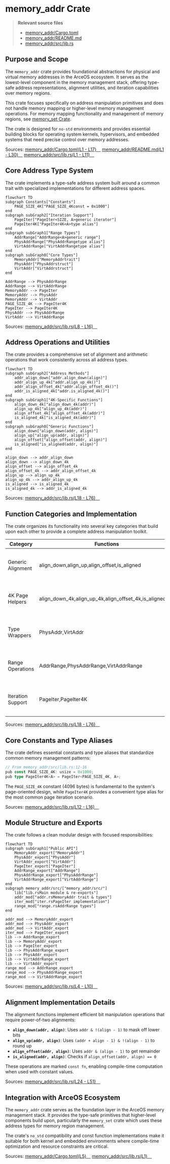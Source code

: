 # memory_addr Crate

> **Relevant source files**
> * [memory_addr/Cargo.toml](https://github.com/arceos-org/axmm_crates/blob/87b8ebcd/memory_addr/Cargo.toml)
> * [memory_addr/README.md](https://github.com/arceos-org/axmm_crates/blob/87b8ebcd/memory_addr/README.md)
> * [memory_addr/src/lib.rs](https://github.com/arceos-org/axmm_crates/blob/87b8ebcd/memory_addr/src/lib.rs)

## Purpose and Scope

The `memory_addr` crate provides foundational abstractions for physical and virtual memory addresses in the ArceOS ecosystem. It serves as the lowest-level component in the memory management stack, offering type-safe address representations, alignment utilities, and iteration capabilities over memory regions.

This crate focuses specifically on address manipulation primitives and does not handle memory mapping or higher-level memory management operations. For memory mapping functionality and management of memory regions, see [memory_set Crate](/arceos-org/axmm_crates/3-memory_set-crate).

The crate is designed for `no-std` environments and provides essential building blocks for operating system kernels, hypervisors, and embedded systems that need precise control over memory addresses.

Sources: [memory_addr/Cargo.toml(L1 - L17)&emsp;](https://github.com/arceos-org/axmm_crates/blob/87b8ebcd/memory_addr/Cargo.toml#L1-L17) [memory_addr/README.md(L1 - L30)&emsp;](https://github.com/arceos-org/axmm_crates/blob/87b8ebcd/memory_addr/README.md#L1-L30) [memory_addr/src/lib.rs(L1 - L11)&emsp;](https://github.com/arceos-org/axmm_crates/blob/87b8ebcd/memory_addr/src/lib.rs#L1-L11)

## Core Address Type System

The crate implements a type-safe address system built around a common trait with specialized implementations for different address spaces.

```mermaid
flowchart TD
subgraph Constants["Constants"]
    PAGE_SIZE_4K["PAGE_SIZE_4Kconst = 0x1000"]
end
subgraph subGraph2["Iteration Support"]
    PageIter["PageIter<SIZE, A>generic iterator"]
    PageIter4K["PageIter4K<A>type alias"]
end
subgraph subGraph1["Range Types"]
    AddrRange["AddrRange<A>generic range"]
    PhysAddrRange["PhysAddrRangetype alias"]
    VirtAddrRange["VirtAddrRangetype alias"]
end
subgraph subGraph0["Core Types"]
    MemoryAddr["MemoryAddrtrait"]
    PhysAddr["PhysAddrstruct"]
    VirtAddr["VirtAddrstruct"]
end

AddrRange --> PhysAddrRange
AddrRange --> VirtAddrRange
MemoryAddr --> PageIter
MemoryAddr --> PhysAddr
MemoryAddr --> VirtAddr
PAGE_SIZE_4K --> PageIter4K
PageIter --> PageIter4K
PhysAddr --> PhysAddrRange
VirtAddr --> VirtAddrRange
```

Sources: [memory_addr/src/lib.rs(L8 - L16)&emsp;](https://github.com/arceos-org/axmm_crates/blob/87b8ebcd/memory_addr/src/lib.rs#L8-L16)

## Address Operations and Utilities

The crate provides a comprehensive set of alignment and arithmetic operations that work consistently across all address types.

```mermaid
flowchart TD
subgraph subGraph2["Address Methods"]
    addr_align_down["addr.align_down(align)"]
    addr_align_up_4k["addr.align_up_4k()"]
    addr_align_offset_4k["addr.align_offset_4k()"]
    addr_is_aligned_4k["addr.is_aligned_4k()"]
end
subgraph subGraph1["4K-Specific Functions"]
    align_down_4k["align_down_4k(addr)"]
    align_up_4k["align_up_4k(addr)"]
    align_offset_4k["align_offset_4k(addr)"]
    is_aligned_4k["is_aligned_4k(addr)"]
end
subgraph subGraph0["Generic Functions"]
    align_down["align_down(addr, align)"]
    align_up["align_up(addr, align)"]
    align_offset["align_offset(addr, align)"]
    is_aligned["is_aligned(addr, align)"]
end

align_down --> addr_align_down
align_down --> align_down_4k
align_offset --> align_offset_4k
align_offset_4k --> addr_align_offset_4k
align_up --> align_up_4k
align_up_4k --> addr_align_up_4k
is_aligned --> is_aligned_4k
is_aligned_4k --> addr_is_aligned_4k
```

Sources: [memory_addr/src/lib.rs(L18 - L76)&emsp;](https://github.com/arceos-org/axmm_crates/blob/87b8ebcd/memory_addr/src/lib.rs#L18-L76)

## Function Categories and Implementation

The crate organizes its functionality into several key categories that build upon each other to provide a complete address manipulation toolkit.

|Category|Functions|Purpose|
| --- | --- | --- |
|Generic Alignment|align_down,align_up,align_offset,is_aligned|Power-of-two alignment operations for any alignment value|
|4K Page Helpers|align_down_4k,align_up_4k,align_offset_4k,is_aligned_4k|Specialized functions for common 4K page operations|
|Type Wrappers|PhysAddr,VirtAddr|Type-safe address representations with built-in methods|
|Range Operations|AddrRange,PhysAddrRange,VirtAddrRange|Address range abstractions for memory region management|
|Iteration Support|PageIter,PageIter4K|Iterator types for traversing memory in page-sized chunks|

Sources: [memory_addr/src/lib.rs(L18 - L76)&emsp;](https://github.com/arceos-org/axmm_crates/blob/87b8ebcd/memory_addr/src/lib.rs#L18-L76)

## Core Constants and Type Aliases

The crate defines essential constants and type aliases that standardize common memory management patterns:

```typescript
// From memory_addr/src/lib.rs:12-16
pub const PAGE_SIZE_4K: usize = 0x1000;
pub type PageIter4K<A> = PageIter<PAGE_SIZE_4K, A>;
```

The `PAGE_SIZE_4K` constant (4096 bytes) is fundamental to the system's page-oriented design, while `PageIter4K` provides a convenient type alias for the most common page iteration scenario.

Sources: [memory_addr/src/lib.rs(L12 - L16)&emsp;](https://github.com/arceos-org/axmm_crates/blob/87b8ebcd/memory_addr/src/lib.rs#L12-L16)

## Module Structure and Exports

The crate follows a clean modular design with focused responsibilities:

```mermaid
flowchart TD
subgraph subGraph1["Public API"]
    MemoryAddr_export["MemoryAddr"]
    PhysAddr_export["PhysAddr"]
    VirtAddr_export["VirtAddr"]
    PageIter_export["PageIter"]
    AddrRange_export["AddrRange"]
    PhysAddrRange_export["PhysAddrRange"]
    VirtAddrRange_export["VirtAddrRange"]
end
subgraph memory_addr/src/["memory_addr/src/"]
    lib["lib.rsMain module & re-exports"]
    addr_mod["addr.rsMemoryAddr trait & types"]
    iter_mod["iter.rsPageIter implementation"]
    range_mod["range.rsAddrRange types"]
end

addr_mod --> MemoryAddr_export
addr_mod --> PhysAddr_export
addr_mod --> VirtAddr_export
iter_mod --> PageIter_export
lib --> AddrRange_export
lib --> MemoryAddr_export
lib --> PageIter_export
lib --> PhysAddrRange_export
lib --> PhysAddr_export
lib --> VirtAddrRange_export
lib --> VirtAddr_export
range_mod --> AddrRange_export
range_mod --> PhysAddrRange_export
range_mod --> VirtAddrRange_export
```

Sources: [memory_addr/src/lib.rs(L4 - L10)&emsp;](https://github.com/arceos-org/axmm_crates/blob/87b8ebcd/memory_addr/src/lib.rs#L4-L10)

## Alignment Implementation Details

The alignment functions implement efficient bit manipulation operations that require power-of-two alignments:

* **`align_down(addr, align)`**: Uses `addr & !(align - 1)` to mask off lower bits
* **`align_up(addr, align)`**: Uses `(addr + align - 1) & !(align - 1)` to round up
* **`align_offset(addr, align)`**: Uses `addr & (align - 1)` to get remainder
* **`is_aligned(addr, align)`**: Checks if `align_offset(addr, align) == 0`

These operations are marked `const fn`, enabling compile-time computation when used with constant values.

Sources: [memory_addr/src/lib.rs(L24 - L51)&emsp;](https://github.com/arceos-org/axmm_crates/blob/87b8ebcd/memory_addr/src/lib.rs#L24-L51)

## Integration with ArceOS Ecosystem

The `memory_addr` crate serves as the foundation layer in the ArceOS memory management stack. It provides the type-safe primitives that higher-level components build upon, particularly the `memory_set` crate which uses these address types for memory region management.

The crate's `no_std` compatibility and const function implementations make it suitable for both kernel and embedded environments where compile-time optimization and resource constraints are critical.

Sources: [memory_addr/Cargo.toml(L5)&emsp;](https://github.com/arceos-org/axmm_crates/blob/87b8ebcd/memory_addr/Cargo.toml#L5-L5) [memory_addr/src/lib.rs(L1)&emsp;](https://github.com/arceos-org/axmm_crates/blob/87b8ebcd/memory_addr/src/lib.rs#L1-L1)